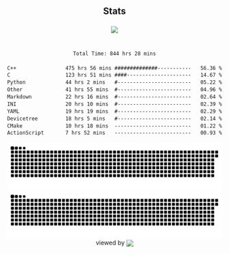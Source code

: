 


<div align="center">

## Stats
<img style="margin: 5px;" src="https://github-readme-stats.vercel.app/api?username=Sylensky&hide=stars&cache_seconds=1800&count_private=true&show_icons=true&include_all_commits=true&hide_border=false&theme=github_dark"/>
</div><br>

<div align="center">

<!--START_SECTION:waka-->

```txt
Total Time: 844 hrs 28 mins

C++                475 hrs 56 mins ##############-----------   56.36 %
C                  123 hrs 51 mins ####---------------------   14.67 %
Python             44 hrs 2 mins   #------------------------   05.22 %
Other              41 hrs 55 mins  #------------------------   04.96 %
Markdown           22 hrs 16 mins  #------------------------   02.64 %
INI                20 hrs 10 mins  #------------------------   02.39 %
YAML               19 hrs 19 mins  #------------------------   02.29 %
Devicetree         18 hrs 5 mins   #------------------------   02.14 %
CMake              10 hrs 18 mins  -------------------------   01.22 %
ActionScript       7 hrs 52 mins   -------------------------   00.93 %
```

<!--END_SECTION:waka-->

</div>

<div align="center">
<img src="https://raw.githubusercontent.com/Sylensky/Sylensky/animation/github-contribution-grid-snake-dark.svg#gh-dark-mode-only"/>
<img src="https://raw.githubusercontent.com/Sylensky/Sylensky/animation/github-contribution-grid-snake.svg#gh-light-mode-only"/>
</div>

<div align="center">
viewed by <img src="https://visitor-badge.laobi.icu/badge?page_id=Sylensky.Sylensky" align="center" height="20" width="" />
</div>
